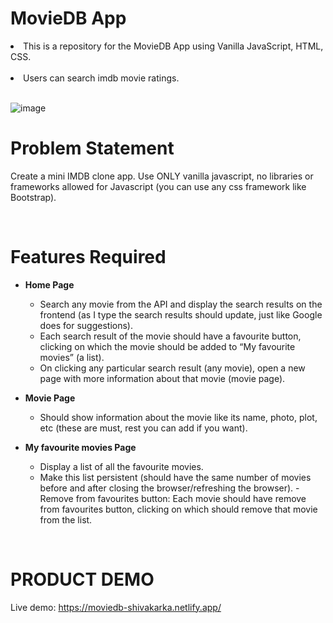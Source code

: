 # MovieDB App

<li>This is a repository for the MovieDB App using Vanilla JavaScript, HTML, CSS.</li>
<br>
<li> Users can search imdb movie ratings.</li>
<br>

![image](https://user-images.githubusercontent.com/64298475/150688277-c97360dd-b0a0-4510-a8e1-c648c317e889.png)


# Problem Statement

Create a mini IMDB clone app. Use ONLY vanilla javascript, no libraries or frameworks allowed for Javascript (you can use any css framework like Bootstrap).

<br>

# Features Required

- <b>Home Page</b><br>

  - Search any movie from the API and display the search results on the frontend (as I type the search results should update, just like Google does for suggestions).
  - Each search result of the movie should have a favourite button, clicking on which the movie should be added to “My favourite movies” (a list).
  - On clicking any particular search result (any movie), open a new page with more information about that movie (movie page).

- <b>Movie Page</b> <br>

  - Should show information about the movie like its name, photo, plot, etc (these are must, rest you can add if you want).

- <b>My favourite movies Page</b> <br>

  - Display a list of all the favourite movies.
  - Make this list persistent (should have the same number of movies before and after closing the browser/refreshing the browser).
  -Remove from favourites button: Each movie should have remove from favourites button, clicking on which should remove that movie from the list.

<br>

# PRODUCT DEMO
Live demo: https://moviedb-shivakarka.netlify.app/
